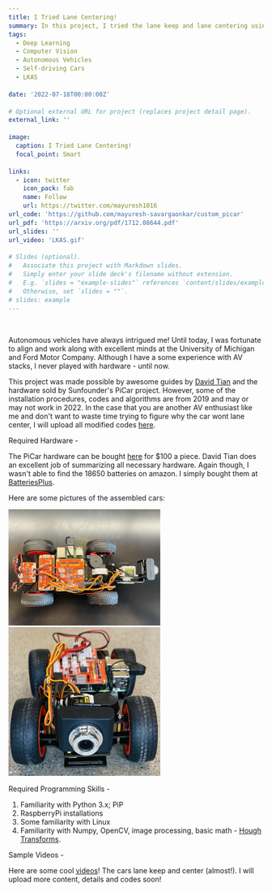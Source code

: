 ```yaml
---
title: I Tried Lane Centering!
summary: In this project, I tried the lane keep and lane centering using the Sunfounder PiCar and the DeepPiCar project.
tags:
  - Deep Learning
  - Computer Vision
  - Autonomous Vehicles
  - Self-driving Cars
  - LKAS

date: '2022-07-18T00:00:00Z'

# Optional external URL for project (replaces project detail page).
external_link: ''

image:
  caption: I Tried Lane Centering!
  focal_point: Smart

links:
  - icon: twitter
    icon_pack: fab
    name: Follow
    url: https://twitter.com/mayuresh1016
url_code: 'https://github.com/mayuresh-savargaonkar/custom_picar'
url_pdf: 'https://arxiv.org/pdf/1712.08644.pdf'
url_slides: ''
url_video: 'LKAS.gif'

# Slides (optional).
#   Associate this project with Markdown slides.
#   Simply enter your slide deck's filename without extension.
#   E.g. `slides = "example-slides"` references `content/slides/example-slides.md`.
#   Otherwise, set `slides = ""`.
# slides: example
---
```


<img alt="" src="LKAS.gif" align="center" />

Autonomous vehicles have always intrigued me! Until today, I was fortunate to align and work along with excellent minds at the University of Michigan and Ford Motor Company. Although I have a some experience with AV stacks, I never played with hardware - until now.

This project was made possible by awesome guides by [David Tian](https://towardsdatascience.com/deeppicar-part-1-102e03c83f2c) and the hardware sold by Sunfounder's PiCar project. However, some of the installation procedures, codes and algorithms are from 2019 and may or may not work in 2022. In the case that you are another AV enthusiast like me and don't want to waste time trying to figure why the car wont lane center, I will upload all modified codes [here](https://github.com/mayuresh-savargaonkar/custom_picar).


Required Hardware - 

The PiCar hardware can be bought [here](https://www.amazon.com/SunFounder-Raspberry-Graphical-Programming-Electronic/dp/B06XWSVLL8) for $100 a piece. David Tian does an excellent job of summarizing all necessary hardware. Again though, I wasn't able to find the 18650 batteries on amazon. I simply bought them at [BatteriesPlus](https://www.batteriesplus.com/productdetails/nure18650=1).

Here are some pictures of the assembled cars:

<img alt="" src="img_2.jpg" width="300" />
<img alt="" src="img_3.jpg" width="300" />

Required Programming Skills - 

1. Familiarity with Python 3.x; PiP
2. RaspberryPi installations 
3. Some familiarity with Linux
4. Familiarity with Numpy, OpenCV, image processing, basic math - [Hough Transforms](https://en.wikipedia.org/wiki/Hough_transform).

Sample Videos - 

Here are some cool [videos](https://github.com/mayuresh-savargaonkar/custom_picar/tree/master/videos)! The cars lane keep and center (almost!). I will upload more content, details and codes soon!
